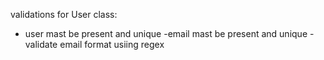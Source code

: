 validations for User class:

- user mast be present and unique
-email mast be present and unique
-validate email format usiing regex  